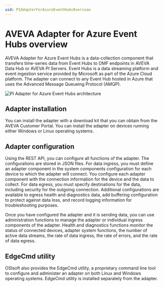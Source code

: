 ```yaml
---
uid: PIAdapterForAzureEventHubsOverview
---
```


# AVEVA Adapter for Azure Event Hubs overview

AVEVA Adapter for Azure Event Hubs is a data-collection component that transfers time-series data from Event Hubs to OMF endpoints in AVEVA Data Hub or AVEVA PI Servers. Event Hubs is a data streaming platform and event ingestion service provided by Microsoft as part of the Azure Cloud platform. The adapter can connect to any Event Hub hosted in Azure that uses the Advanced Message Queueing Protocol (AMQP).

![PI Adapter for Azure Event Hubs architecture](/images/pi-adapter-for-azure-event-hubs-architecture-diagram.png)

## Adapter installation

You can install the adapter with a download kit that you can obtain from the AVEVA Customer Portal. You can install the adapter on devices running either Windows or Linux operating systems.

## Adapter configuration

Using the REST API, you can configure all functions of the adapter. The configurations are stored in JSON files. For data ingress, you must define an adapter component in the system components configuration for each device to which the adapter will connect. You configure each adapter component with the connection information for the device and the data to collect. For data egress, you must specify destinations for the data, including security for the outgoing connection. Additional configurations are available to egress health and diagnostics data, add buffering configuration to protect against data loss, and record logging information for troubleshooting purposes.

Once you have configured the adapter and it is sending data, you can use administration functions to manage the adapter or individual ingress components of the adapter. Health and diagnostics functions monitor the status of connected devices, adapter system functions, the number of active data streams, the rate of data ingress, the rate of errors, and the rate of data egress.

## EdgeCmd utility

OSIsoft also provides the EdgeCmd utility, a proprietary command line tool to configure and administer an adapter on both Linux and Windows operating systems. EdgeCmd utility is installed separately from the adapter.
